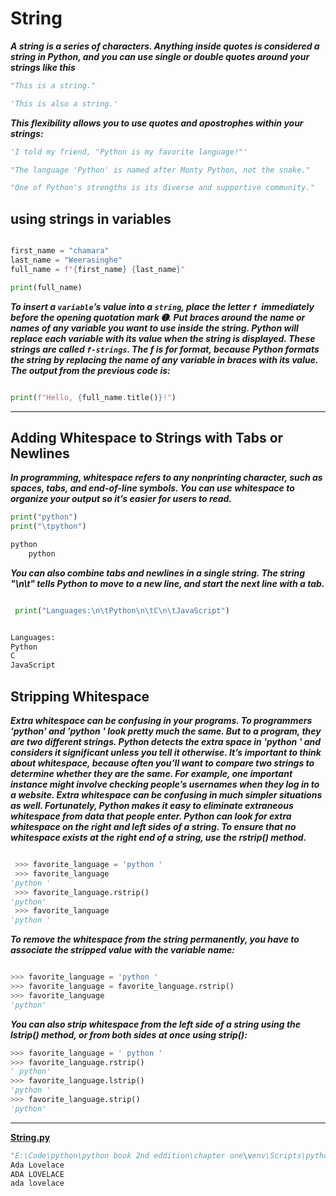 # **String**

***A string is a series of characters. Anything inside quotes is considered a
string in Python, and you can use single or double quotes around your
strings like this***


```python
"This is a string."

'This is also a string.'
```

***This flexibility allows you to use quotes and apostrophes within your strings:***

```python
'I told my friend, "Python is my favorite language!"'

"The language 'Python' is named after Monty Python, not the snake."

"One of Python's strengths is its diverse and supportive community."
```

## **using strings in  variables**
```python

first_name = "chamara"
last_name = "Weerasinghe"
full_name = f"{first_name} {last_name}"

print(full_name)
```
***To insert a `variable`’s value into a `string`, place the letter `f `immediately
before the opening quotation mark ➊. Put braces around the name or names
of any variable you want to use inside the string. Python will replace each
variable with its value when the string is displayed.
These strings are called `f-strings`. The f is for format, because Python
formats the string by replacing the name of any variable in braces with its
value. The output from the previous code is:***



```python

print(f"Hello, {full_name.title()}!")

```

___
## **Adding Whitespace to Strings with Tabs or Newlines**
***In programming, whitespace refers to any nonprinting character, such as
spaces, tabs, and end-of-line symbols. You can use whitespace to organize
your output so it’s easier for users to read.***

```python
print("python")
print("\tpython")

```

```python
python
	python
```

***You can also combine tabs and newlines in a single string. The string
"\n\t" tells Python to move to a new line, and start the next line with a tab.***

```python

 print("Languages:\n\tPython\n\tC\n\tJavaScript")

```
```python

Languages:
Python
C
JavaScript

```

## **Stripping Whitespace**

***Extra whitespace can be confusing in your programs. To programmers
'python' and 'python ' look pretty much the same. But to a program, they are
two different strings. Python detects the extra space in 'python ' and
considers it significant unless you tell it otherwise.
It’s important to think about whitespace, because often you’ll want to
compare two strings to determine whether they are the same. For example,
one important instance might involve checking people’s usernames when
they log in to a website. Extra whitespace can be confusing in much simpler
situations as well. Fortunately, Python makes it easy to eliminate extraneous
whitespace from data that people enter.
Python can look for extra whitespace on the right and left sides of a
string. To ensure that no whitespace exists at the right end of a string, use
the rstrip() method.***

```python

 >>> favorite_language = 'python '
 >>> favorite_language
'python '
 >>> favorite_language.rstrip()
'python'
 >>> favorite_language
'python '

```

***To remove the whitespace from the string permanently, you have to
associate the stripped value with the variable name:***

```python

>>> favorite_language = 'python '
>>> favorite_language = favorite_language.rstrip()
>>> favorite_language
'python'

```

***You can also strip whitespace from the left side of a string using the
lstrip() method, or from both sides at once using strip():***

```python
>>> favorite_language = ' python '
>>> favorite_language.rstrip()
' python'
>>> favorite_language.lstrip()
'python '
>>> favorite_language.strip()
'python'

```

___

[**String.py**](../../String.py)

```python
"E:\Code\python\python book 2nd eddition\chapter one\venv\Scripts\python.exe" "E:/Code/python/python book 2nd eddition/chapter one/String.py"
Ada Lovelace
ADA LOVELACE
ada lovelace

```